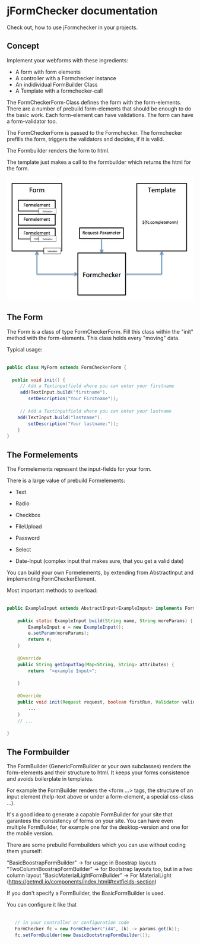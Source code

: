 # jFormChecker documentation

Check out, how to use jFormchecker in your projects. 


## Concept

Implement your webforms with these ingredients:

* A form with form elements
* A controller with a Formchecker instance
* An indidividual FormBuilder Class
* A Template with a formchecker-call

The FormCheckerForm-Class defines the form with the form-elements.
There are a number of prebuild form-elements that should be enough to do the basic work.
Each form-element can have validations. The form can have a form-validator too. 

The FormCheckerForm is passed to the Formchecker. The formchecker prefills the form, triggers the validators and decides, if it is valid.

The Formbuilder renders the form to html. 

The template just makes a call to the formbuilder which returns the html for the form.


![Overview](overview.png "Overview jFormchecker")


## The Form

The Form is a class of type FormCheckerForm. Fill this class within the "init" method with the form-elements. This class holds every "moving" data.

Typical usage:

```Java

public class MyForm extends FormCheckerForm {

  public void init() {
  	 // Add a Textinputfield where you can enter your firstname
     add(TextInput.build("firstname").
     	setDescription("Your Firstname"));

  	 // Add a Textinputfield where you can enter your lastname
    add(TextInput.build("lastname").
    	setDescription("Your lastname:"));
	}
}
```


## The Formelements

The Formelements represent the input-fields for your form.

There is a large value of prebuild Formelements:

* Text

* Radio

* Checkbox

* FileUpload

* Password

* Select

* Date-Input (complex input that makes sure, that you get a valid date)

You can build your own Formelements, by extending from  AbstractInput and implementing FormCheckerElement.

Most important methods to overload:

```Java

public ExampleInput extends AbstractInput<ExampleInput> implements FormCheckerElement {

	public static ExampleInput build(String name, String moreParams) {
		ExampleInput e = new ExampleInput();
		e.setParam(moreParams);
		return e;
	}

	@Override
	public String getInputTag(Map<String, String> attributes) {
		return  "<example Input>";

	}
	
	@Override
	public void init(Request request, boolean firstRun, Validator validator) {
		...
	}
	// ...

} 


```

## The Formbuilder

The FormBuilder (GenericFormBuilder or your own subclasses) renders the form-elements and their structure to html. It keeps your forms consistence and avoids boilerplate in templates.

For example the FormBuilder renders the <form ...> </form> tags, the structure of an input element (help-text above or under a form-element, a special css-class ...).

It's a good idea to generate a capable FormBuilder for your site that garantees the consistency of forms on your site. You can have even multiple FormBuilder, for example one for the desktop-version and one for the mobile version.

There are some prebuild Formbuilders which you can use without coding them yourself:

"BasicBoostrapFormBuilder" -> for usage in Boostrap layouts
"TwoColumnBoostrapFormBuilder" -> for Bootstrap layouts too, but in a two column layout
"BasicMaterialLightFormBuilder" -> For MaterialLight (https://getmdl.io/components/index.html#textfields-section)

If you don't specify a FormBuilder, the BasicFormBuilder is used.

You can configure it like that

 ```Java

	// in your controller or configuration code
	FormChecker fc = new FormChecker("id4", (k) -> params.get(k));
	fc.setFormBuilder(new BasicBootstrapFormBuilder());
	

```
